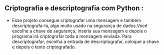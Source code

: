 ## Criptografia e descriptografia com Python :
- Esse projeto consegue criptografar uma mensagem e também descriptografa-la, algo muito usado na segurança de dados.Você escolhe a chave de segurança, inseria sua mensagem e depois o programa irá criptografar toda a mensagem enviada. Para descriptografar, escolha a entrada de descriptografar, coloque a chave e depois o texto criptografado.
